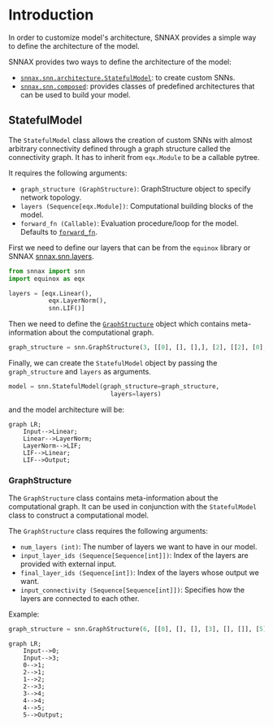 # Introduction

<!-- class GraphStructure(NamedTuple):
    """
    This class contains meta-information about the computational graph.
    It can be used in conjunction with the StatefulModel class to construct
    a computational model.

    Arguments:
        - `num_layers`: The number of layers we want to have in our model.
        - `input_layer_ids`: Index of the layers are provided with external input
        - `final_layer_ids`: Index of the layers whose output we want (deprecated).
        - `input_connectivity`: Specifies how the layers are connected to each other.
    """
    num_layers: int
    input_layer_ids: Sequence[Sequence[int]]
    final_layer_ids: Sequence[int]
    input_connectivity: Sequence[Sequence[int]] -->

<!-- class StatefulModel(eqx.Module):
"""
Class that allows the creation of custom SNNs with almost arbitrary
connectivity defined through a graph structure called the connectivity graph.
Has to inherit from eqx.Module to be a callable pytree.

    Example:
    ```python
    graph_structure = graph = snn.GraphStructure(3, [[0], [], []], [2], [[], [0], [1]])
    layers = [eqx.Linear(),
               eqx.LayerNorm(),
               snn.LIF()]

    model = StatefulModel(graph_structure=graph_structure,
                            layers=layers)
    ```

    Arguments:
        - `graph_structure`: GraphStructure object to specify network topology.
        - `layers`: Computational building blocks of the model.
        - `forward_fn`: Evaluation procedure/loop for the model.
                        Defaults to backprop through time using lax.scan().
    """
    graph_structure: GraphStructure = static_field()
    layers: Sequence[eqx.Module]
    forward_fn: Callable = static_field()

    def __init__(self,
                graph_structure: GraphStructure,
                layers: Sequence[eqx.Module],
                forward_fn: Callable = default_forward_fn) -> None: -->

In order to customize model's architecture, SNNAX provides a simple way to define the architecture of the model.

SNNAX provides two ways to define the architecture of the model:

- [`snnax.snn.architecture.StatefulModel`](./200_intro.md#statefulmodel): to create custom SNNs.
- [`snnax.snn.composed`](./201_composed.md): provides classes of predefined architectures that can be used to build your model.

## StatefulModel

The `StatefulModel` class allows the creation of custom SNNs with almost arbitrary connectivity defined through a graph structure called the connectivity graph. It has to inherit from `eqx.Module` to be a callable pytree.

It requires the following arguments:

- `graph_structure (GraphStructure)`: GraphStructure object to specify network topology.
- `layers (Sequence[eqx.Module])`: Computational building blocks of the model.
- `forward_fn (Callable)`: Evaluation procedure/loop for the model. Defaults to [`forward_fn`](../400_functions/400_intro.md).

First we need to define our layers that can be from the `equinox` library or SNNAX [snnax.snn.layers](../300_layers/300_intro.md).

```python
from snnax import snn
import equinox as eqx

layers = [eqx.Linear(),
           eqx.LayerNorm(),
           snn.LIF()]
```

Then we need to define the [`GraphStructure`](./200_intro.md#graphstructure) object which contains meta-information about the computational graph.

```python
graph_structure = snn.GraphStructure(3, [[0], [], [],], [2], [[2], [0], [1]])
```

Finally, we can create the `StatefulModel` object by passing the `graph_structure` and `layers` as arguments.

```python
model = snn.StatefulModel(graph_structure=graph_structure,
                            layers=layers)
```

and the model architecture will be:

```mermaid
graph LR;
    Input-->Linear;
    Linear-->LayerNorm;
    LayerNorm-->LIF;
    LIF-->Linear;
    LIF-->Output;
```

### GraphStructure

The `GraphStructure` class contains meta-information about the computational graph. It can be used in conjunction with the `StatefulModel` class to construct a computational model.

The `GraphStructure` class requires the following arguments:

- `num_layers (int)`: The number of layers we want to have in our model.
- `input_layer_ids (Sequence[Sequence[int]])`: Index of the layers are provided with external input.
- `final_layer_ids (Sequence[int])`: Index of the layers whose output we want.
- `input_connectivity (Sequence[Sequence[int]])`: Specifies how the layers are connected to each other.

Example:

```python
graph_structure = snn.GraphStructure(6, [[0], [], [], [3], [], []], [5], [[], [0, 2], [1], [2, 3], [3], [4]])
```

```mermaid
graph LR;
    Input-->0;
    Input-->3;
    0-->1;
    2-->1;
    1-->2;
    2-->3;
    3-->4;
    4-->4;
    4-->5;
    5-->Output;
```
